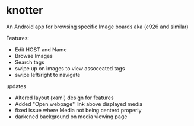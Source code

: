 # knotter
An Android app for browsing specific Image boards aka (e926 and similar)

Features:
+ Edit HOST and Name
+ Browse Images
+ Search tags
+ swipe up on images to view assoceated tags
+ swipe left/right to navigate

updates
+ Altered layout (xaml) design for features
+ Added "Open webpage" link above displayed media
+ fixed issue where Media not being centerd properly
+ darkened background on media viewing page
